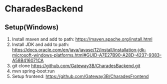 # CharadesBackend
## Setup(Windows)
1. Install maven and add to path: https://maven.apache.org/install.html
2. Install JDK and add to path: https://docs.oracle.com/en/java/javase/12/install/installation-jdk-microsoft-windows-platforms.html#GUID-A7E27B90-A28D-4237-9383-A58B416071CA
3. git clone https://github.com/Gateway3B/CharadesBackend.git
4. mvn spring-boot:run
5. Setup frontend: https://github.com/Gateway3B/CharadesFrontend
